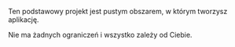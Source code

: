 ﻿Ten podstawowy projekt jest pustym obszarem, w którym tworzysz aplikację.

Nie ma żadnych ograniczeń i wszystko zależy od Ciebie.
